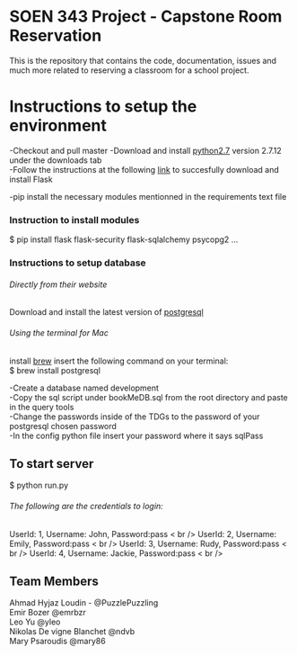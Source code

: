 # SOEN 343 Project - Capstone Room Reservation

This is the repository that contains the code, documentation, issues and much more related to reserving a classroom for a school project.
<br />

<h1>Instructions to setup the environment</h1>
-Checkout and pull master
-Download and install <a href="https://www.python.org/download/releases/2.7/">python2.7</a> version 2.7.12 under the downloads tab<br />
-Follow the instructions at the following <a href="http://flask.pocoo.org/docs/0.11/installation/">link</a> to succesfully download and install Flask</a><br/> 

-pip install the necessary modules mentionned in the requirements text file <br />
<h3>Instruction to install modules</h3>
$ pip install flask flask-security flask-sqlalchemy psycopg2 ... <br />

<h3>Instructions to setup database</h3>
<h6>Directly from their website</h6>
Download and install the latest version of <a href="https://www.postgresql.org/download/">postgresql</a><br />
<h6>Using the terminal for Mac</h6>
install <a href="http://brew.sh/">brew</a>
insert the following command on your terminal: <br />
$ brew install postgresql<br />

-Create a database named development <br />
-Copy the sql script under bookMeDB.sql from the root directory and paste in the query tools <br />
-Change the passwords inside of the TDGs to the password of your postgresql chosen password <br />
-In the config python file insert your password where it says sqlPass<br />

<h2>To start server</h2>
$ python run.py <br />

<h6>The following are the credentials to login:</h6>
 UserId: 1, Username: John, Password:pass < br />
 UserId: 2, Username: Emily, Password:pass < br />
 UserId: 3, Username: Rudy, Password:pass < br />
 UserId: 4, Username: Jackie, Password:pass < br />

## Team Members

Ahmad Hyjaz Loudin - @PuzzlePuzzling<br />
Emir Bozer @emrbzr<br />
Leo Yu @yleo<br />
Nikolas De vigne Blanchet @ndvb <br />
Mary Psaroudis @mary86<br />
